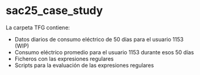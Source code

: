 # sac25_case_study
La carpeta TFG contiene:
- Datos diarios de consumo eléctrico de 50 días para el usuario 1153
(WIP)
- Consumo eléctrico promedio para el usuario 1153 durante esos 50 días
- Ficheros con las expresiones regulares
- Scripts para la evaluación de las expresiones regulares